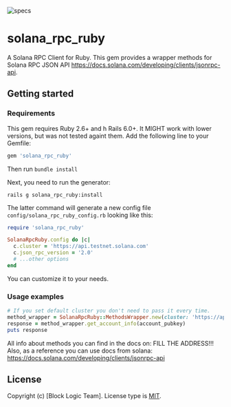 ![specs](https://github.com/Block-Logic/solana-rpc-ruby/actions/workflows/specs.yml/badge.svg?branch=177580443_create_wrapper_for_solana_rpc)
# solana_rpc_ruby
A Solana RPC Client for Ruby. This gem provides a wrapper methods for Solana RPC JSON API https://docs.solana.com/developing/clients/jsonrpc-api.

## Getting started

### Requirements

This gem requires Ruby 2.6+ and h Rails 6.0+. It MIGHT work with lower versions, but was not tested againt them.
Add the following line to your Gemfile:

```ruby
gem 'solana_rpc_ruby'
```

Then run `bundle install`

Next, you need to run the generator:

```console
rails g solana_rpc_ruby:install
```

The latter command will generate a new config file `config/solana_rpc_ruby_config.rb` looking like this:

```ruby
require 'solana_rpc_ruby'

SolanaRpcRuby.config do |c|
  c.cluster = 'https://api.testnet.solana.com'
  c.json_rpc_version = '2.0'
  # ...other options
end
```
You can customize it to your needs.

### Usage examples
```ruby
# If you set default cluster you don't need to pass it every time.
method_wrapper = SolanaRpcRuby::MethodsWrapper.new(cluster: 'https://api.testnet.solana.com')
response = method_wrapper.get_account_info(account_pubkey)
puts response
```

All info about methods you can find in the docs on: FILL THE ADDRESS!!!
Also, as a reference you can use docs from solana: https://docs.solana.com/developing/clients/jsonrpc-api
## License

Copyright (c) [Block Logic Team]. License type is [MIT](https://github.com/Block-Logic/solana-rpc-ruby/blob/main/LICENSE).
